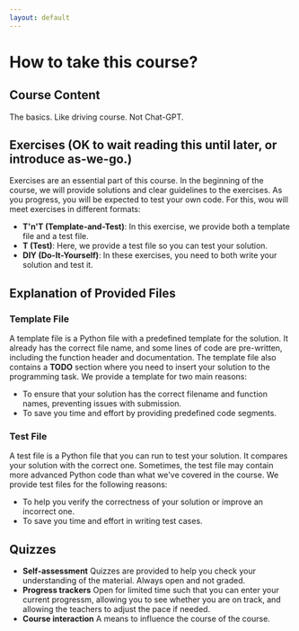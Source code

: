 ```yaml
---
layout: default
---
```


# How to take this course?

## Course Content

The basics. Like driving course. Not Chat-GPT.

## Exercises (OK to wait reading this until later, or introduce as-we-go.)

Exercises are an essential part of this course. In the beginning of the course, we will provide solutions and clear guidelines to the exercises. As you progress, you will be expected to test your own code. For this, wou will meet exercises in different formats:

- **T'n'T (Template-and-Test)**: In this exercise, we provide both a template file and a test file.
- **T (Test)**: Here, we provide a test file so you can test your solution.
- **DIY (Do-It-Yourself)**: In these exercises, you need to both write your solution and test it.

## Explanation of Provided Files

### Template File

A template file is a Python file with a predefined template for the solution. It already has the correct file name, and some lines of code are pre-written, including the function header and documentation. The template file also contains a **TODO** section where you need to insert your solution to the programming task. We provide a template for two main reasons:

- To ensure that your solution has the correct filename and function names, preventing issues with submission.
- To save you time and effort by providing predefined code segments.

### Test File

A test file is a Python file that you can run to test your solution. It compares your solution with the correct one. Sometimes, the test file may contain more advanced Python code than what we've covered in the course. We provide test files for the following reasons:

- To help you verify the correctness of your solution or improve an incorrect one.
- To save you time and effort in writing test cases.

## Quizzes
- **Self-assessment** Quizzes are provided to help you check your understanding of the material. Always open and not graded.
- **Progress trackers** Open for limited time such that you can enter your current progressm, allowing you to see whether you are on track, and allowing the teachers to adjust the pace if needed.
- **Course interaction** A means to influence the course of the course.



